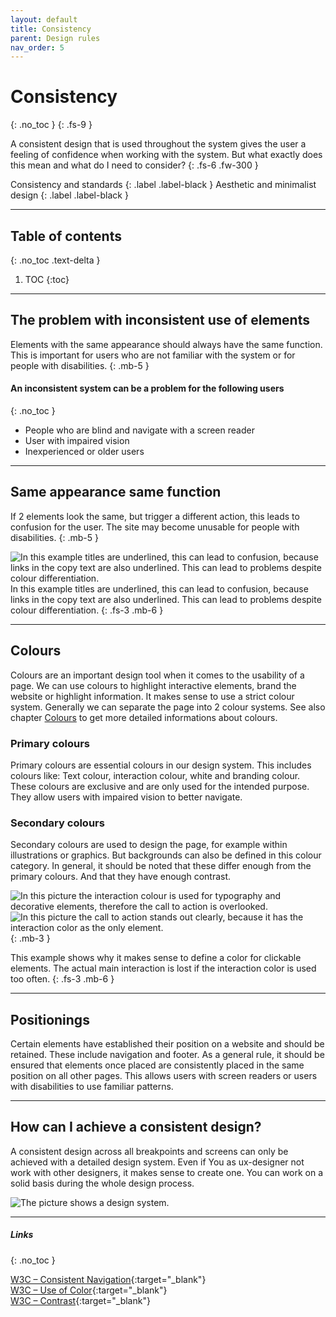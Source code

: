```yaml
---
layout: default
title: Consistency
parent: Design rules
nav_order: 5
---
```


# Consistency
{: .no_toc }
{: .fs-9 }

A consistent design that is used throughout the system gives the user a feeling of confidence when working with the system. But what exactly does this mean and what do I need to consider?
{: .fs-6 .fw-300 }


Consistency and standards
{: .label .label-black }
Aesthetic and minimalist design
{: .label .label-black }

---

## Table of contents
{: .no_toc .text-delta }

1. TOC
{:toc}


---

## The problem with inconsistent use of elements
Elements with the same appearance should always have the same function. This is important for users who are not familiar with the system or for people with disabilities. 
{: .mb-5 }

#### An inconsistent system can be a problem for the following users
{: .no_toc }

- People who are blind and navigate with a screen reader
- User with impaired vision
- Inexperienced or older users

---

## Same appearance same function
If 2 elements look the same, but trigger a different action, this leads to confusion for the user. The site may become unusable for people with disabilities.
{: .mb-5 }

<img src="{{ '/assets/images/consistency/same.png' | prepend: site.baseurl }}" alt="In this example titles are underlined, this can lead to confusion, because links in the copy text are also underlined. This can lead to problems despite colour differentiation."/>
In this example titles are underlined, this can lead to confusion, because links in the copy text are also underlined. This can lead to problems despite colour differentiation.
{: .fs-3 .mb-6 }

---

## Colours
Colours are an important design tool when it comes to the usability of a page. We can use colours to highlight interactive elements, brand the website or highlight information. It makes sense to use a strict colour system. Generally we can separate the page into 2 colour systems.  See also chapter [Colours](/Accessibility-Designer-Guide/docs/design-rules/colours/) to get more detailed informations about colours.

### Primary colours
Primary colours are essential colours in our design system. This includes colours like: Text colour, interaction colour, white and branding colour. These colours are exclusive and are only used for the intended purpose. They allow users with impaired vision to better navigate.

### Secondary colours
Secondary colours are used to design the page, for example within illustrations or graphics. But backgrounds can also be defined in this colour category. In general, it should be noted that these differ enough from the primary colours. And that they have enough contrast.

<div id="container3">
 <!-- The before image is first -->
 <img src="{{ '/assets/images/color/action_x.png' | prepend: site.baseurl }}" alt="In this picture the interaction colour is used for typography and decorative elements, therefore the call to action is overlooked."/>
 <!-- The after image is last -->
 <img src="{{ '/assets/images/color/action.png' | prepend: site.baseurl }}" alt="In this picture the call to action stands out clearly, because it has the interaction color as the only element."/>
</div>
{: .mb-3 }

This example shows why it makes sense to define a color for clickable elements. The actual main interaction is lost if the interaction color is used too often.
{: .fs-3 .mb-6 }

---

## Positionings
Certain elements have established their position on a website and should be retained. These include navigation and footer. As a general rule, it should be ensured that elements once placed are consistently placed in the same position on all other pages. This allows users with screen readers or users with disabilities to use familiar patterns.

---

## How can I achieve a consistent design?
A consistent design across all breakpoints and screens can only be achieved with a detailed design system. Even if You as ux-designer not work with other designers, it makes sense to create one. You can work on a solid basis during the whole design process.

<img src="{{ '/assets/images/heuristics/consistency.png' | prepend: site.baseurl }}" alt="The picture shows a design system." title="The picture shows a design system."/>

---

##### Links
{: .no_toc }

[W3C – Consistent Navigation](https://www.w3.org/WAI/WCAG21/Understanding/consistent-navigation "W3C – Consistent Navigation"){:target="_blank"} <br>
[W3C – Use of Color](https://www.w3.org/WAI/WCAG21/Understanding/use-of-color "W3C – Use of Color"){:target="_blank"} <br>
[W3C – Contrast](https://www.w3.org/WAI/WCAG21/quickref/?versions=2.0#contrast-minimum "W3C – Contrast"){:target="_blank"} <br>



